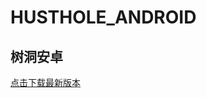 # HUSTHOLE_ANDROID
## 树洞安卓
[点击下载最新版本](https://github.com/GoDown2TheHell/HUSTHOLE_ANDROID/releases/download/v2.4.11.1/v2.4.11.apk)
